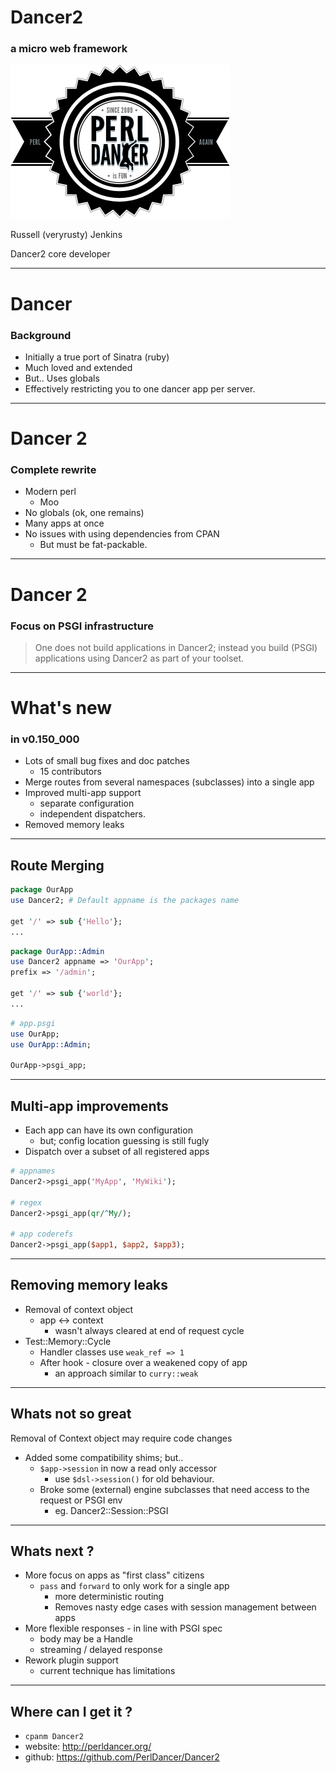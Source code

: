 # Dancer2
### a micro web framework

![Dancer logo](dcr-header-logo.png)

Russell (veryrusty) Jenkins

Dancer2 core developer

---
# Dancer

### Background

* Initially a true port of Sinatra (ruby)
*  Much loved and extended
* But.. Uses globals
* Effectively restricting you to one dancer app per server.

---
# Dancer 2

### Complete rewrite

* Modern perl 
  * Moo
* No globals (ok, one remains)
* Many apps at once
* No issues with using dependencies from CPAN
  * But must be fat-packable.

---
# Dancer 2

### Focus on PSGI infrastructure

> One does not build applications in Dancer2;
>   instead you build (PSGI) applications 
>   using Dancer2 as part of your toolset.

---
# What's new

### in v0.150_000

* Lots of small bug fixes and doc patches 
  * 15 contributors
* Merge routes from several namespaces (subclasses) into a single app
* Improved multi-app support
  * separate configuration
  * independent dispatchers.
* Removed memory leaks

---
## Route Merging

```perl
package OurApp
use Dancer2; # Default appname is the packages name

get '/' => sub {'Hello'};
...
```

```perl
package OurApp::Admin
use Dancer2 appname => 'OurApp';
prefix => '/admin';

get '/' => sub {'world'};
...
```

```perl
# app.psgi
use OurApp;
use OurApp::Admin;

OurApp->psgi_app;
```


---
## Multi-app improvements

* Each app can have its own configuration
  * but; config location guessing is still fugly
* Dispatch over a subset of all registered apps

```perl
# appnames
Dancer2->psgi_app('MyApp', 'MyWiki');

# regex
Dancer2->psgi_app(qr/^My/);

# app coderefs
Dancer2->psgi_app($app1, $app2, $app3);
```


---
## Removing memory leaks

  * Removal of context object 
    * app <-> context
      * wasn't always cleared at end of request cycle
  * Test::Memory::Cycle
    * Handler classes use `weak_ref => 1`
    * After hook - closure over a weakened copy of app
      - an approach similar to `curry::weak`

---
## Whats not so great

Removal of Context object may require code changes

* Added some compatibility shims; but..
  * `$app->session` in now a read only accessor
    -  use `$dsl->session()` for old behaviour. 
  * Broke some (external) engine subclasses that need access to the request or PSGI env
    * eg. Dancer2::Session::PSGI

---
## Whats next ?

* More focus on apps as "first class" citizens
  * `pass` and `forward` to only work for a single app
    * more deterministic routing
    * Removes nasty edge cases with session management between apps
* More flexible responses - in line with PSGI spec
  * body may be a Handle
  * streaming / delayed response
* Rework plugin support
  * current technique has limitations
  
---
## Where can I get it ?

* `cpanm Dancer2`
* website:  http://perldancer.org/
* github: https://github.com/PerlDancer/Dancer2 

